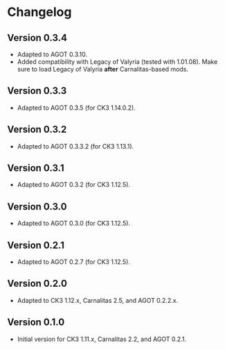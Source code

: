 # Changelog

## Version 0.3.4

* Adapted to AGOT 0.3.10.
* Added compatibility with Legacy of Valyria (tested with 1.01.08). Make sure to load Legacy of Valyria **after** Carnalitas-based mods.

## Version 0.3.3

* Adapted to AGOT 0.3.5 (for CK3 1.14.0.2).

## Version 0.3.2

* Adapted to AGOT 0.3.3.2 (for CK3 1.13.1).

## Version 0.3.1

* Adapted to AGOT 0.3.2 (for CK3 1.12.5).

## Version 0.3.0

* Adapted to AGOT 0.3.0 (for CK3 1.12.5).

## Version 0.2.1

* Adapted to AGOT 0.2.7 (for CK3 1.12.5).

## Version 0.2.0

* Adapted to CK3 1.12.x, Carnalitas 2.5, and AGOT 0.2.2.x.

## Version 0.1.0

* Initial version for CK3 1.11.x, Carnalitas 2.2, and AGOT 0.2.1.
